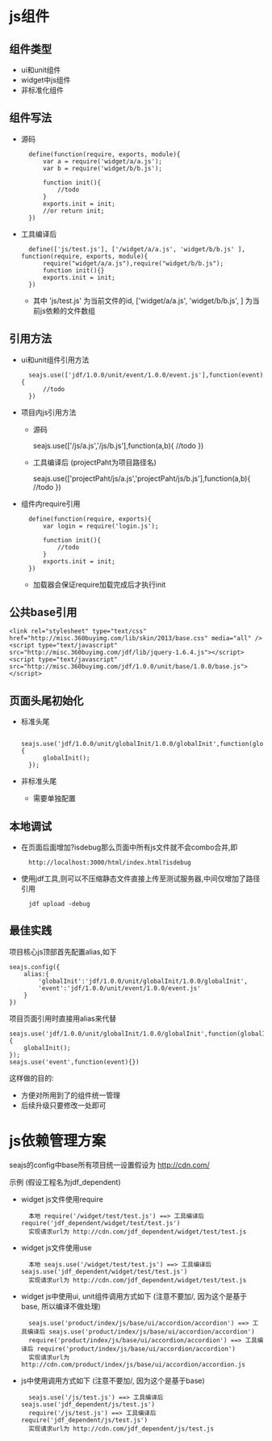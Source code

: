 # js组件

## 组件类型
* ui和unit组件
* widget中js组件
* 非标准化组件

## 组件写法
* 源码

		define(function(require, exports, module){
			var a = require('widget/a/a.js');
			var b = require('widget/b/b.js');

			function init(){
				//todo
			}
			exports.init = init;
			//or return init;
		})

* 工具编译后

		define(['js/test.js'], ['/widget/a/a.js', 'widget/b/b.js' ], function(require, exports, module){
			require("widget/a/a.js"),require("widget/b/b.js");
			function init(){}
			exports.init = init;
		})

	* 其中 'js/test.js' 为当前文件的id,  ['widget/a/a.js', 'widget/b/b.js', ] 为当前js依赖的文件数组

## 引用方法

* ui和unit组件引用方法

		seajs.use(['jdf/1.0.0/unit/event/1.0.0/event.js'],function(event){ 
			//todo
		})

* 项目内js引用方法
	* 源码

		seajs.use(['/js/a.js','/js/b.js'],function(a,b){ 
			//todo
		})
	
	* 工具编译后 (projectPaht为项目路径名)

		seajs.use(['projectPaht/js/a.js','projectPaht/js/b.js'],function(a,b){ 
			//todo
		})
		
* 组件内require引用
	
		define(function(require, exports){
			var login = require('login.js');

			function init(){
				//todo
			}
			exports.init = init;
		})

	* 加载器会保证require加载完成后才执行init


## 公共base引用

	<link rel="stylesheet" type="text/css" href="http://misc.360buyimg.com/lib/skin/2013/base.css" media="all" />
	<script type="text/javascript" src="http://misc.360buyimg.com/jdf/lib/jquery-1.6.4.js"></script>
	<script type="text/javascript" src="http://misc.360buyimg.com/jdf/1.0.0/unit/base/1.0.0/base.js"></script>


## 页面头尾初始化
* 标准头尾
		
		seajs.use('jdf/1.0.0/unit/globalInit/1.0.0/globalInit',function(globalInit){
			globalInit();
		});

* 非标准头尾

	* 需要单独配置

## 本地调试
* 在页面后面增加?isdebug那么页面中所有js文件就不会combo合并,即

		http://localhost:3000/html/index.html?isdebug

* 使用jdf工具,则可以不压缩静态文件直接上传至测试服务器,中间仅增加了路径引用

		jdf upload -debug 


## 最佳实践
项目核心js顶部首先配置alias,如下

	seajs.config({
		alias:{
			'globalInit':'jdf/1.0.0/unit/globalInit/1.0.0/globalInit',
			'event':'jdf/1.0.0/unit/event/1.0.0/event.js'
		}
	})

项目页面引用时直接用alias来代替

	seajs.use('jdf/1.0.0/unit/globalInit/1.0.0/globalInit',function(globalInit){
		globalInit();
	});
	seajs.use('event',function(event){})

这样做的目的:

* 方便对所用到了的组件统一管理
* 后续升级只要修改一处即可

# js依赖管理方案

seajs的config中base所有项目统一设置假设为 http://cdn.com/

示例 (假设工程名为jdf_dependent)

* widget js文件使用require
		
		本地 require('/widget/test/test.js') ==> 工具编译后 require('jdf_dependent/widget/test/test.js')
		实现请求url为 http://cdn.com/jdf_dependent/widget/test/test.js

* widget js文件使用use
		
		本地 seajs.use('/widget/test/test.js') ==> 工具编译后 seajs.use('jdf_dependent/widget/test/test.js')
		实现请求url为 http://cdn.com/jdf_dependent/widget/test/test.js

* widget js中使用ui, unit组件调用方式如下 (注意不要加/, 因为这个是基于base, 所以编译不做处理)
		
		seajs.use('product/index/js/base/ui/accordion/accordion') ==> 工具编译后 seajs.use('product/index/js/base/ui/accordion/accordion')
		require('product/index/js/base/ui/accordion/accordion') ==> 工具编译后 require('product/index/js/base/ui/accordion/accordion')
		实现请求url为 http://cdn.com/product/index/js/base/ui/accordion/accordion.js

* js中使用调用方式如下 (注意不要加/, 因为这个是基于base)
		
		seajs.use('/js/test.js') ==> 工具编译后 seajs.use('jdf_dependent/js/test.js')
		require('/js/test.js') ==> 工具编译后 require('jdf_dependent/js/test.js')
		实现请求url为 http://cdn.com/jdf_dependent/js/test.js

